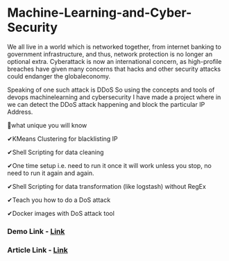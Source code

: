 # Machine-Learning-and-Cyber-Security

We all live in a world which is networked together, from internet banking to government infrastructure, and thus, network protection is no longer an optional extra. Cyberattack is now an international concern, as high-profile breaches have given many concerns that hacks and other security attacks could endanger the globaleconomy.

Speaking of one such attack is DDoS So using the concepts and tools of devops machinelearning and cybersecurity I have made a project where in we can detect the DDoS attack happening and block the particular IP Address.



🎫what unique you will know

✔KMeans Clustering for blacklisting IP

✔Shell Scripting for data cleaning

✔One time setup i.e. need to run it once it will work unless you stop, no need to run it again and again.

✔Shell Scripting for data transformation (like logstash)  without RegEx

✔Teach you how to do a DoS attack

✔Docker images with DoS attack tool

### Demo Link - [Link](https://drive.google.com/file/d/1dRkgKsTqYjJbRoS4tHL5xr8U2fPkw3Qe/view?usp=sharing)

### Article Link - [Link](https://gauravpagare2001.medium.com/machine-learning-for-cybersecurity-f170e17d9b2d)
